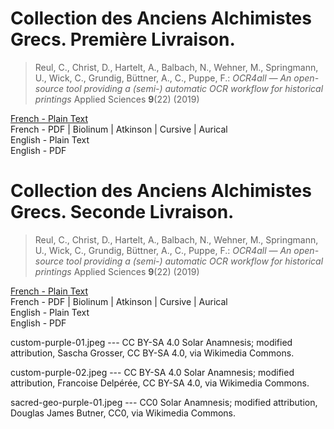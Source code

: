 # Collection des Anciens Alchimistes Grecs. Première Livraison.

> Reul, C., Christ, D., Hartelt, A., Balbach, N., Wehner, M., Springmann, U., Wick, C., Grundig, Büttner, A., C., Puppe, F.: *OCR4all — An open-source tool providing a (semi-) automatic OCR workflow for historical printings* Applied Sciences **9**(22) (2019)

[French - Plain Text](full-text-french-01.md)  
French - PDF | Biolinum | Atkinson | Cursive | Aurical  
English - Plain Text  
English - PDF  

# Collection des Anciens Alchimistes Grecs. Seconde Livraison.

> Reul, C., Christ, D., Hartelt, A., Balbach, N., Wehner, M., Springmann, U., Wick, C., Grundig, Büttner, A., C., Puppe, F.: *OCR4all — An open-source tool providing a (semi-) automatic OCR workflow for historical printings* Applied Sciences **9**(22) (2019)

[French - Plain Text](full-text-french-02.md)  
French - PDF | Biolinum | Atkinson | Cursive | Aurical  
English - Plain Text  
English - PDF  

custom-purple-01.jpeg --- CC BY-SA 4.0 Solar Anamnesis; modified attribution, Sascha Grosser, CC BY-SA 4.0, via Wikimedia Commons.

custom-purple-02.jpeg --- CC BY-SA 4.0 Solar Anamnesis; modified attribution, Francoise Delpérée, CC BY-SA 4.0, via Wikimedia Commons.

sacred-geo-purple-01.jpeg --- CC0 Solar Anamnesis; modified attribution, Douglas James Butner, CC0, via Wikimedia Commons.
